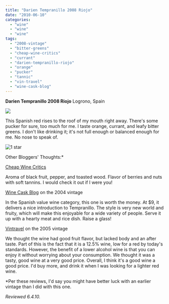 ```yaml
---
title: "Darien Tempranillo 2008 Riojo"
date: "2010-06-10"
categories:
  - "wine"
  - "wine"
  - "wine"
tags:
  - "2008-vintage"
  - "bitter-greens"
  - "cheap-wine-critics"
  - "currant"
  - "darien-tempranillo-riojo"
  - "orange"
  - "pucker"
  - "tannic"
  - "vin-travel"
  - "wine-cask-blog"
---
```


**Darien Tempranillo 2008 Riojo** Logrono, Spain

![](http://www.rebeccagomezfarrell.com/gourmez/photos/darienrioja.jpg)

This Spanish red rises to the roof of my mouth right away. There's some pucker for sure, too much for me. I taste orange, currant, and leafy bitter greens. I don't like drinking it; it's not full enough or balanced enough for me. No nose to speak of.




<div class="caption">

![1 star](http://www.rebeccagomezfarrell.com/wp-content/uploads/2009/04/rating_olive1.gif "rating_olive1")</div>
  Other Bloggers' Thoughts:\*

[Cheap Wine Critics](http://www.cheapwinecritics.com/varietal/tempranillo/darien-tempranillo-rioja-nv/)

Aroma of black fruit, pepper, and toasted wood. Flavor of berries and nuts with soft tannins. I would check it out if I were you!

[Wine Cask Blog](http://winecask.blogspot.com/2006/03/darien-rioja-tempranillo-2004-wine.html) on the 2004 vintage

In the Spanish value wine category, this one is worth the money. At $9, it delivers a nice introduction to Tempranillo. The style is very new world and fruity, which will make this enjoyable for a wide variety of people. Serve it up with a hearty meat and rice dish. Raise a glass!

[Vintravel](http://blog.vintravel.com/?p=4) on the 2005 vintage

We thought the wine had good fruit flavor, but lacked body and an after taste. Part of this is the fact that it is a 12.5% wine, low for a red by today's standards. However, the benefit of a lower alcohol wine is that you can enjoy it without worrying about your consumption. We thought it was a tasty, good wine at a very good price. Overall, I think it's a good wine a good price. I'd buy more, and drink it when I was looking for a lighter red wine.

\*Per these reviews, I'd say you might have better luck with an earlier vintage than I did with this one.

_Reviewed 6.4.10._
